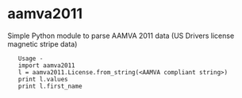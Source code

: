 aamva2011
=========

Simple Python module to parse AAMVA 2011 data (US Drivers license magnetic stripe data)

       Usage - 
       import aamva2011
       l = aamva2011.License.from_string(<AAMVA compliant string>)
       print l.values
       print l.first_name
